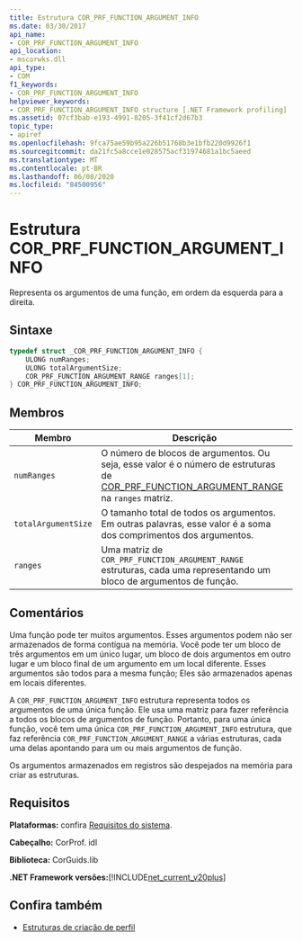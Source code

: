 ```yaml
---
title: Estrutura COR_PRF_FUNCTION_ARGUMENT_INFO
ms.date: 03/30/2017
api_name:
- COR_PRF_FUNCTION_ARGUMENT_INFO
api_location:
- mscorwks.dll
api_type:
- COM
f1_keywords:
- COR_PRF_FUNCTION_ARGUMENT_INFO
helpviewer_keywords:
- COR_PRF_FUNCTION_ARGUMENT_INFO structure [.NET Framework profiling]
ms.assetid: 07cf3bab-e193-4991-8205-3f41cf2d67b3
topic_type:
- apiref
ms.openlocfilehash: 9fca75ae59b95a226b51768b3e1bfb220d9926f1
ms.sourcegitcommit: da21fc5a8cce1e028575acf31974681a1bc5aeed
ms.translationtype: MT
ms.contentlocale: pt-BR
ms.lasthandoff: 06/08/2020
ms.locfileid: "84500956"
---
```

# <a name="cor_prf_function_argument_info-structure"></a>Estrutura COR_PRF_FUNCTION_ARGUMENT_INFO
Representa os argumentos de uma função, em ordem da esquerda para a direita.  
  
## <a name="syntax"></a>Sintaxe  
  
```cpp  
typedef struct _COR_PRF_FUNCTION_ARGUMENT_INFO {  
    ULONG numRanges;  
    ULONG totalArgumentSize;  
    COR_PRF_FUNCTION_ARGUMENT_RANGE ranges[1];  
} COR_PRF_FUNCTION_ARGUMENT_INFO;  
```  
  
## <a name="members"></a>Membros  
  
|Membro|Descrição|  
|------------|-----------------|  
|`numRanges`|O número de blocos de argumentos. Ou seja, esse valor é o número de estruturas de [COR_PRF_FUNCTION_ARGUMENT_RANGE](cor-prf-function-argument-range-structure.md) na `ranges` matriz.|  
|`totalArgumentSize`|O tamanho total de todos os argumentos. Em outras palavras, esse valor é a soma dos comprimentos dos argumentos.|  
|`ranges`|Uma matriz de `COR_PRF_FUNCTION_ARGUMENT_RANGE` estruturas, cada uma representando um bloco de argumentos de função.|  
  
## <a name="remarks"></a>Comentários  
 Uma função pode ter muitos argumentos. Esses argumentos podem não ser armazenados de forma contígua na memória. Você pode ter um bloco de três argumentos em um único lugar, um bloco de dois argumentos em outro lugar e um bloco final de um argumento em um local diferente. Esses argumentos são todos para a mesma função; Eles são armazenados apenas em locais diferentes.  
  
 A `COR_PRF_FUNCTION_ARGUMENT_INFO` estrutura representa todos os argumentos de uma única função. Ele usa uma matriz para fazer referência a todos os blocos de argumentos de função. Portanto, para uma única função, você tem uma única `COR_PRF_FUNCTION_ARGUMENT_INFO` estrutura, que faz referência `COR_PRF_FUNCTION_ARGUMENT_RANGE` a várias estruturas, cada uma delas apontando para um ou mais argumentos de função.  
  
 Os argumentos armazenados em registros são despejados na memória para criar as estruturas.  
  
## <a name="requirements"></a>Requisitos  
 **Plataformas:** confira [Requisitos do sistema](../../get-started/system-requirements.md).  
  
 **Cabeçalho:** CorProf. idl  
  
 **Biblioteca:** CorGuids.lib  
  
 **.NET Framework versões:**[!INCLUDE[net_current_v20plus](../../../../includes/net-current-v20plus-md.md)]  
  
## <a name="see-also"></a>Confira também

- [Estruturas de criação de perfil](profiling-structures.md)
